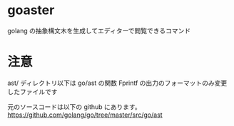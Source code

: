 # goaster

golang の抽象構文木を生成してエディターで閲覧できるコマンド

# 注意

ast/ ディレクトリ以下は go/ast の関数 Fprintf の出力のフォーマットのみ変更したファイルです

元のソースコードは以下の github にあります。
https://github.com/golang/go/tree/master/src/go/ast
